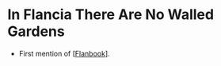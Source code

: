# In Flancia There Are No Walled Gardens
- First mention of [[Flanbook]].

[//begin]: # "Autogenerated link references for markdown compatibility"
[Flanbook]: flanbook "Flanbook"
[//end]: # "Autogenerated link references"